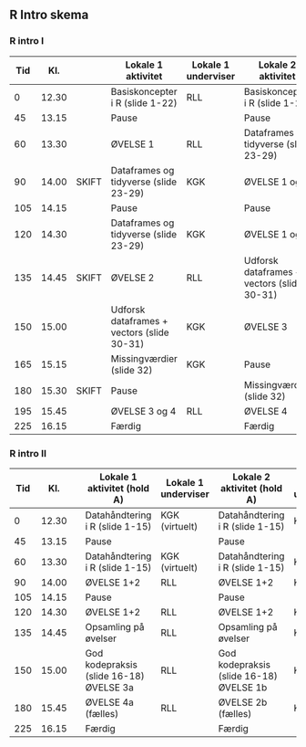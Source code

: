 ## R Intro skema



### R intro I

| Tid  | Kl.   |       | Lokale 1 aktivitet                         | Lokale 1 underviser | Lokale 2 aktivitet                         | Lokale 2 underviser |
| ---- | ----- | ----- | ------------------------------------------ | ------------------- | ------------------------------------------ | ------------------- |
| 0    | 12.30 |       | Basiskoncepter i R (slide 1-22)            | RLL                 | Basiskoncepter i R (slide 1-22)            | KGK                 |
| 45   | 13.15 |       | Pause                                      |                     | Pause                                      |                     |
| 60   | 13.30 |       | ØVELSE 1                                   | RLL                 | Dataframes og tidyverse (slide 23-29)      | KGK                 |
| 90   | 14.00 | SKIFT | Dataframes og tidyverse (slide 23-29)      | KGK                 | ØVELSE 1 og 2                              | RLL                 |
| 105  | 14.15 |       | Pause                                      |                     | Pause                                      |                     |
| 120  | 14.30 |       | Dataframes og tidyverse (slide 23-29)      | KGK                 | ØVELSE 1 og 2                              | RLL                 |
| 135  | 14.45 | SKIFT | ØVELSE 2                                   | RLL                 | Udforsk dataframes + vectors (slide 30-31) | KGK                 |
| 150  | 15.00 |       | Udforsk dataframes + vectors (slide 30-31) | KGK                 | ØVELSE 3                                   | RLL                 |
| 165  | 15.15 |       | Missingværdier (slide 32)                  | KGK                 | Pause                                      |                     |
| 180  | 15.30 | SKIFT | Pause                                      |                     | Missingværdier (slide 32)                  | KGK                 |
| 195  | 15.45 |       | ØVELSE 3 og 4                              | RLL                 | ØVELSE 4                                   | KGK                 |
| 225  | 16.15 |       | Færdig                                     |                     | Færdig                                     |                     |



### R intro II

| Tid  | Kl.   |      | Lokale 1 aktivitet (hold A)                  | Lokale 1 underviser | Lokale 2 aktivitet (hold A)                  | Lokale 2 underviser |
| ---- | ----- | ---- | -------------------------------------------- | ------------------- | -------------------------------------------- | ------------------- |
| 0    | 12.30 |      | Datahåndtering i R (slide 1-15)              | KGK (virtuelt)      | Datahåndtering i R (slide 1-15)              | KGK                 |
| 45   | 13.15 |      | Pause                                        |                     | Pause                                        |                     |
| 60   | 13.30 |      | Datahåndtering i R (slide 1-15)              | KGK (virtuelt)      | Datahåndtering i R (slide 1-15)              | KGK                 |
| 90   | 14.00 |      | ØVELSE 1+2                                   | RLL                 | ØVELSE 1+2                                   | KGK                 |
| 105  | 14.15 |      | Pause                                        |                     | Pause                                        |                     |
| 120  | 14.30 |      | ØVELSE 1+2                                   | RLL                 | ØVELSE 1+2                                   | KGK                 |
| 135  | 14.45 |      | Opsamling på øvelser                         | RLL                 | Opsamling på øvelser                         | KGK                 |
| 150  | 15.00 |      | God kodepraksis (slide 16-18)<br />ØVELSE 3a | RLL                 | God kodepraksis (slide 16-18)<br />ØVELSE 1b | KGK                 |
| 180  | 15.45 |      | ØVELSE 4a (fælles)                           | RLL                 | ØVELSE 2b (fælles)                           | KGK                 |
| 225  | 16.15 |      | Færdig                                       |                     | Færdig                                       |                     |
